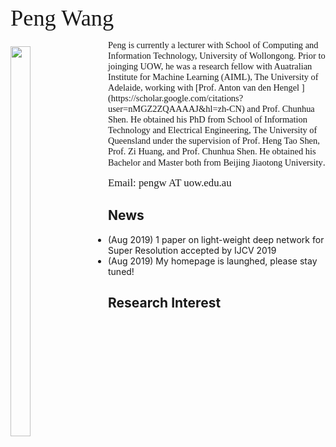 <p><span style="font-size:260%;font-family:times;">Peng Wang</span></p>

<p><img style="float:left; padding-right: 30px; padding-top: 10px" src="https://www.dropbox.com/s/nmgcsheobkru8tj/webpage%20%282%29.jpg?dl=1" width="25%" height="40%"></p>
<p><span style="font-size:103%;font-family:times;text-align:center/left/right;">Peng is currently a lecturer with School of Computing and Information Technology, University of Wollongong. Prior to joinging UOW, he was a research fellow with Auatralian Institute for Machine Learning (AIML), The University of Adelaide, working with [Prof. Anton van den Hengel ](https://scholar.google.com/citations?user=nMGZ2ZQAAAAJ&hl=zh-CN) and Prof. Chunhua Shen. He obtained his PhD from School of Information Technology and Electrical Engineering, The University of Queensland under the supervision of Prof. Heng Tao Shen, Prof. Zi Huang, and Prof. Chunhua Shen. He obtained his Bachelor and Master both from Beijing Jiaotong University</span>.</p>

<p><span style="font-size:120%;font-family:times">Email: pengw AT uow.edu.au</span></p>

## News
- (Aug 2019) 1 paper on light-weight deep network for Super Resolution accepted by IJCV 2019
- (Aug 2019) My homepage is launghed, please stay tuned!

## Research Interest

